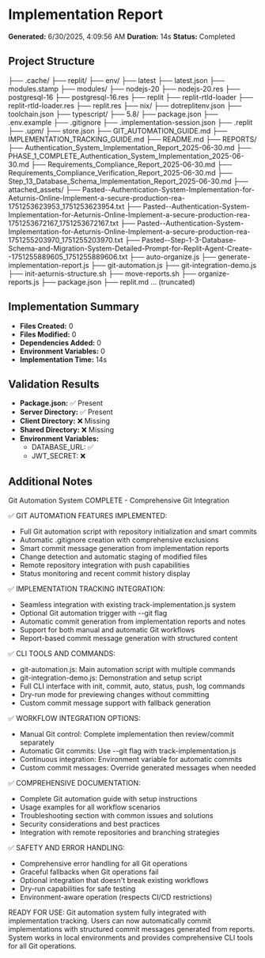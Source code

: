 # Implementation Report

**Generated:** 6/30/2025, 4:09:56 AM
**Duration:** 14s
**Status:** Completed

## Project Structure

├── .cache/
  ├── replit/
    ├── env/
      ├── latest
      ├── latest.json
    ├── modules.stamp
    ├── modules/
      ├── nodejs-20
      ├── nodejs-20.res
      ├── postgresql-16
      ├── postgresql-16.res
      ├── replit
      ├── replit-rtld-loader
      ├── replit-rtld-loader.res
      ├── replit.res
    ├── nix/
      ├── dotreplitenv.json
    ├── toolchain.json
  ├── typescript/
    ├── 5.8/
      ├── package.json
├── .env.example
├── .gitignore
├── .implementation-session.json
├── .replit
├── .upm/
  ├── store.json
├── GIT_AUTOMATION_GUIDE.md
├── IMPLEMENTATION_TRACKING_GUIDE.md
├── README.md
├── REPORTS/
  ├── Authentication_System_Implementation_Report_2025-06-30.md
  ├── PHASE_1_COMPLETE_Authentication_System_Implementation_2025-06-30.md
  ├── Requirements_Compliance_Report_2025-06-30.md
  ├── Requirements_Compliance_Verification_Report_2025-06-30.md
  ├── Step_13_Database_Schema_Implementation_Report_2025-06-30.md
├── attached_assets/
  ├── Pasted--Authentication-System-Implementation-for-Aeturnis-Online-Implement-a-secure-production-rea-1751253623953_1751253623954.txt
  ├── Pasted--Authentication-System-Implementation-for-Aeturnis-Online-Implement-a-secure-production-rea-1751253672167_1751253672167.txt
  ├── Pasted--Authentication-System-Implementation-for-Aeturnis-Online-Implement-a-secure-production-rea-1751255203970_1751255203970.txt
  ├── Pasted--Step-1-3-Database-Schema-and-Migration-System-Detailed-Prompt-for-Replit-Agent-Create--1751255889605_1751255889606.txt
├── auto-organize.js
├── generate-implementation-report.js
├── git-automation.js
├── git-integration-demo.js
├── init-aeturnis-structure.sh
├── move-reports.sh
├── organize-reports.js
├── package.json
├── replit.md
... (truncated)
## Implementation Summary

- **Files Created:** 0
- **Files Modified:** 0
- **Dependencies Added:** 0
- **Environment Variables:** 0
- **Implementation Time:** 14s

## Validation Results

- **Package.json:** ✅ Present
- **Server Directory:** ✅ Present
- **Client Directory:** ❌ Missing
- **Shared Directory:** ❌ Missing
- **Environment Variables:**
  - DATABASE_URL: ✅
  - JWT_SECRET: ❌

## Additional Notes

Git Automation System COMPLETE - Comprehensive Git Integration

✅ GIT AUTOMATION FEATURES IMPLEMENTED:
- Full Git automation script with repository initialization and smart commits
- Automatic .gitignore creation with comprehensive exclusions
- Smart commit message generation from implementation reports
- Change detection and automatic staging of modified files
- Remote repository integration with push capabilities
- Status monitoring and recent commit history display

✅ IMPLEMENTATION TRACKING INTEGRATION:
- Seamless integration with existing track-implementation.js system
- Optional Git automation trigger with --git flag
- Automatic commit generation from implementation reports and notes
- Support for both manual and automatic Git workflows
- Report-based commit message generation with structured content

✅ CLI TOOLS AND COMMANDS:
- git-automation.js: Main automation script with multiple commands
- git-integration-demo.js: Demonstration and setup script
- Full CLI interface with init, commit, auto, status, push, log commands
- Dry-run mode for previewing changes without committing
- Custom commit message support with fallback generation

✅ WORKFLOW INTEGRATION OPTIONS:
- Manual Git control: Complete implementation then review/commit separately
- Automatic Git commits: Use --git flag with track-implementation.js
- Continuous integration: Environment variable for automatic commits
- Custom commit messages: Override generated messages when needed

✅ COMPREHENSIVE DOCUMENTATION:
- Complete Git automation guide with setup instructions
- Usage examples for all workflow scenarios
- Troubleshooting section with common issues and solutions
- Security considerations and best practices
- Integration with remote repositories and branching strategies

✅ SAFETY AND ERROR HANDLING:
- Comprehensive error handling for all Git operations
- Graceful fallbacks when Git operations fail
- Optional integration that doesn't break existing workflows
- Dry-run capabilities for safe testing
- Environment-aware operation (respects CI/CD restrictions)

READY FOR USE: Git automation system fully integrated with implementation tracking. Users can now automatically commit implementations with structured commit messages generated from reports. System works in local environments and provides comprehensive CLI tools for all Git operations.

